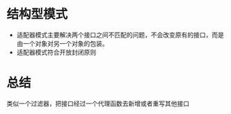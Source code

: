 # 结构型模式

- 适配器模式主要解决两个接口之间不匹配的问题，不会改变原有的接口，而是由一个对象对另一个对象的包装。
- 适配器模式符合开放封闭原则

# 总结

类似一个过滤器，把接口经过一个代理函数去新增或者重写其他接口